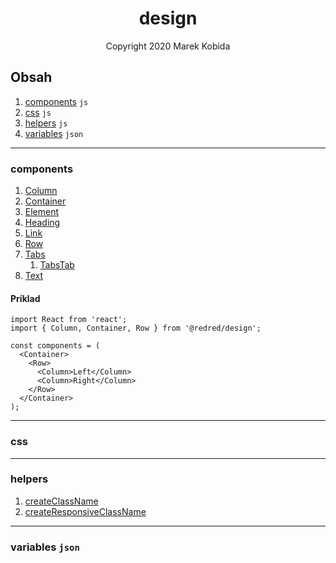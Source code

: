 <h1 align="center">design</h1>
<p align="center">Copyright 2020 Marek Kobida</p>

## Obsah

1. [components](#components) `js`
1. [css](#css) `js`
1. [helpers](#helpers) `js`
1. [variables](./private/variables.json) `json`

---

### components

1. [Column](./private/components/Column.tsx)
1. [Container](./private/components/Container.tsx)
1. [Element](./private/components/Element.tsx)
1. [Heading](./private/components/Heading.tsx)
1. [Link](./private/components/Link.tsx)
1. [Row](./private/components/Row.tsx)
1. [Tabs](./private/components/Tabs.tsx)
   1. [TabsTab](./private/components/TabsTab.tsx)
1. [Text](./private/components/Text.tsx)

#### Príklad

```tsx
import React from 'react';
import { Column, Container, Row } from '@redred/design';

const components = (
  <Container>
    <Row>
      <Column>Left</Column>
      <Column>Right</Column>
    </Row>
  </Container>
);
```

---

### css

---

### helpers

1. [createClassName](./private/helpers/createClassName.ts)
1. [createResponsiveClassName](./private/helpers/createResponsiveClassName.ts)

---

### variables `json`

```ts
```
